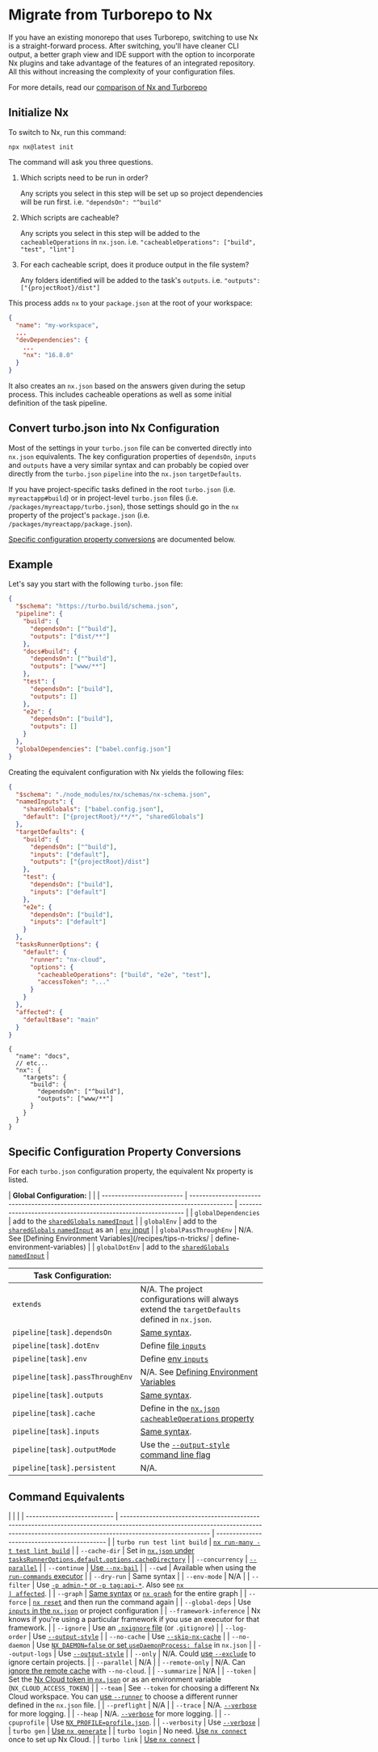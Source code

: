 # Migrate from Turborepo to Nx

If you have an existing monorepo that uses Turborepo, switching to use Nx is a straight-forward process. After switching, you'll have cleaner CLI output, a better graph view and IDE support with the option to incorporate Nx plugins and take advantage of the features of an integrated repository. All this without increasing the complexity of your configuration files.

For more details, read our [comparison of Nx and Turborepo](/concepts/more-concepts/turbo-and-nx)

## Initialize Nx

To switch to Nx, run this command:

```shell
npx nx@latest init
```

The command will ask you three questions.

1. Which scripts need to be run in order?

   Any scripts you select in this step will be set up so project dependencies will be run first. i.e. `"dependsOn": "^build"`

2. Which scripts are cacheable?

   Any scripts you select in this step will be added to the `cacheableOperations` in `nx.json`. i.e. `"cacheableOperations": ["build", "test", "lint"]`

3. For each cacheable script, does it produce output in the file system?

   Any folders identified will be added to the task's `outputs`. i.e. `"outputs": ["{projectRoot}/dist"]`

This process adds `nx` to your `package.json` at the root of your workspace:

```json {% fileName="package.json" %}
{
  "name": "my-workspace",
  ...
  "devDependencies": {
    ...
    "nx": "16.8.0"
  }
}
```

It also creates an `nx.json` based on the answers given during the setup process. This includes cacheable operations as well as some initial definition of the task pipeline.

## Convert turbo.json into Nx Configuration

Most of the settings in your `turbo.json` file can be converted directly into `nx.json` equivalents. The key configuration properties of `dependsOn`, `inputs` and `outputs` have a very similar syntax and can probably be copied over directly from the `turbo.json` `pipeline` into the `nx.json` `targetDefaults`.

If you have project-specific tasks defined in the root `turbo.json` (i.e. `myreactapp#build`) or in project-level `turbo.json` files (i.e. `/packages/myreactapp/turbo.json`), those settings should go in the `nx` property of the project's `package.json` (i.e. `/packages/myreactapp/package.json`).

[Specific configuration property conversions](#specific-configuration-property-conversions) are documented below.

## Example

Let's say you start with the following `turbo.json` file:

```json {% fileName="/turbo.json" %}
{
  "$schema": "https://turbo.build/schema.json",
  "pipeline": {
    "build": {
      "dependsOn": ["^build"],
      "outputs": ["dist/**"]
    },
    "docs#build": {
      "dependsOn": ["^build"],
      "outputs": ["www/**"]
    },
    "test": {
      "dependsOn": ["build"],
      "outputs": []
    },
    "e2e": {
      "dependsOn": ["build"],
      "outputs": []
    }
  },
  "globalDependencies": ["babel.config.json"]
}
```

Creating the equivalent configuration with Nx yields the following files:

```json {% fileName="/nx.json" %}
{
  "$schema": "./node_modules/nx/schemas/nx-schema.json",
  "namedInputs": {
    "sharedGlobals": ["babel.config.json"],
    "default": ["{projectRoot}/**/*", "sharedGlobals"]
  },
  "targetDefaults": {
    "build": {
      "dependsOn": ["^build"],
      "inputs": ["default"],
      "outputs": ["{projectRoot}/dist"]
    },
    "test": {
      "dependsOn": ["build"],
      "inputs": ["default"]
    },
    "e2e": {
      "dependsOn": ["build"],
      "inputs": ["default"]
    }
  },
  "tasksRunnerOptions": {
    "default": {
      "runner": "nx-cloud",
      "options": {
        "cacheableOperations": ["build", "e2e", "test"],
        "accessToken": "..."
      }
    }
  },
  "affected": {
    "defaultBase": "main"
  }
}
```

```jsonc {% fileName="/packages/docs/package.json" %}
{
  "name": "docs",
  // etc...
  "nx": {
    "targets": {
      "build": {
        "dependsOn": ["^build"],
        "outputs": ["www/**"]
      }
    }
  }
}
```

## Specific Configuration Property Conversions

For each `turbo.json` configuration property, the equivalent Nx property is listed.

| **Global Configuration:** |                                                                                             |
| ------------------------- | ------------------------------------------------------------------------------------------- | ------------------------------------------------------------- |
| `globalDependencies`      | add to the [`sharedGlobals` `namedInput`](/concepts/more-concepts/customizing-inputs)       |
| `globalEnv`               | add to the [`sharedGlobals` `namedInput`](/concepts/more-concepts/customizing-inputs) as an | [`env` input](/reference/project-configuration#env-variables) |
| `globalPassThroughEnv`    | N/A. See [Defining Environment Variables](/recipes/tips-n-tricks/                           | define-environment-variables)                                 |
| `globalDotEnv`            | add to the [`sharedGlobals` `namedInput`](/concepts/more-concepts/customizing-inputs)       |

| **Task Configuration:**         |                                                                                                   |
| ------------------------------- | ------------------------------------------------------------------------------------------------- |
| `extends`                       | N/A. The project configurations will always extend the `targetDefaults` defined in `nx.json`.     |
| `pipeline[task].dependsOn`      | [Same syntax](/reference/project-configuration#dependson).                                        |
| `pipeline[task].dotEnv`         | Define [file `inputs`](/reference/project-configuration#filesets)                                 |
| `pipeline[task].env`            | Define [env `inputs`](/reference/project-configuration#env-variables)                             |
| `pipeline[task].passThroughEnv` | N/A. See [Defining Environment Variables](/recipes/tips-n-tricks/define-environment-variables)    |
| `pipeline[task].outputs`        | [Same syntax](/reference/project-configuration#outputs).                                          |
| `pipeline[task].cache`          | Define in the [`nx.json` `cacheableOperations` property](/reference/nx-json#tasks-runner-options) |
| `pipeline[task].inputs`         | [Same syntax](/reference/project-configuration#filesets).                                         |
| `pipeline[task].outputMode`     | Use the [`--output-style` command line flag](/packages/nx/documents/run-many#output-style)        |
| `pipeline[task].persistent`     | N/A.                                                                                              |

## Command Equivalents

|                             |                                                                                                                                                                                         |
| --------------------------- | --------------------------------------------------------------------------------------------------------------------------------------------------------------------------------------- | -------------------------------------------- |
| `turbo run test lint build` | [`nx run-many -t test lint build`](/packages/nx/documents/run-many)                                                                                                                     |
| `--cache-dir`               | Set in [`nx.json` under `tasksRunnerOptions.default.options.cacheDirectory`](/reference/nx-json#tasks-runner-options)                                                                   |
| `--concurrency`             | [`--parallel`](/packages/nx/documents/run-many#parallel)                                                                                                                                |
| `--continue`                | [Use `--nx-bail`](/packages/nx/documents/run-many#nx-bail)                                                                                                                              |
| `--cwd`                     | Available when using the [`run-commands` executor](/packages/nx/executors/run-commands#cwd)                                                                                             |
| `--dry-run`                 | Same syntax                                                                                                                                                                             |
| `--env-mode`                | N/A                                                                                                                                                                                     |
| `--filter`                  | Use [`-p admin-*` or `-p tag:api-*`](/packages/nx/documents/run-many#projects). Also see [`nx                                                                                           | affected`](/packages/nx/documents/affected). |
| `--graph`                   | [Same syntax](/packages/nx/documents/run-many#graph) or [`nx graph`](/packages/nx/documents/dep-graph) for the entire graph                                                             |
| `--force`                   | [`nx reset`](/packages/nx/documents/reset) and then run the command again                                                                                                               |
| `--global-deps`             | Use [`inputs` in the `nx.json`](/concepts/more-concepts/customizing-inputs) or project configuration                                                                                    |
| `--framework-inference`     | Nx knows if you're using a particular framework if you use an executor for that framework.                                                                                              |
| `--ignore`                  | Use an [`.nxignore` file](/reference/nxignore) (or `.gitignore`)                                                                                                                        |
| `--log-order`               | Use [`--output-style`](/packages/nx/documents/run-many#output-style)                                                                                                                    |
| `--no-cache`                | Use [`--skip-nx-cache`](/packages/nx/documents/run-many#skip-nx-cache)                                                                                                                  |
| `--no-daemon`               | Use [`NX_DAEMON=false` or set `useDaemonProcess: false`](/concepts/more-concepts/nx-daemon#turning-it-off) in `nx.json`                                                                 |
| `--output-logs`             | Use [`--output-style`](/packages/nx/documents/run-many#output-style)                                                                                                                    |
| `--only`                    | N/A. Could [use `--exclude`](/packages/nx/documents/run-many#exclude) to ignore certain projects.                                                                                       |
| `--parallel`                | N/A                                                                                                                                                                                     |
| `--remote-only`             | N/A. Can [ignore the remote cache](/core-features/remote-cache#skipping-cloud) with `--no-cloud`.                                                                                       |
| `--summarize`               | N/A                                                                                                                                                                                     |
| `--token`                   | Set the [Nx Cloud token in `nx.json`](/nx-cloud/account/access-tokens#setting-access-tokens) or as an environment variable (`NX_CLOUD_ACCESS_TOKEN`)                                    |
| `--team`                    | See `--token` for choosing a different Nx Cloud workspace. You can [use `--runner`](/packages/nx/documents/run-many#runner) to choose a different runner defined in the `nx.json` file. |
| `--preflight`               | N/A                                                                                                                                                                                     |
| `--trace`                   | N/A. [`--verbose`](/packages/nx/documents/run-many#verbose) for more logging.                                                                                                           |
| `--heap`                    | N/A. [`--verbose`](/packages/nx/documents/run-many#verbose) for more logging.                                                                                                           |
| `--cpuprofile`              | Use [`NX_PROFILE=profile.json`](/recipes/troubleshooting/performance-profiling).                                                                                                        |
| `--verbosity`               | Use [`--verbose`](/packages/nx/documents/run-many#verbose)                                                                                                                              |
| `turbo gen`                 | [Use `nx generate`](/packages/nx/documents/generate)                                                                                                                                    |
| `turbo login`               | No need. [Use `nx connect`](/packages/nx/documents/connect-to-nx-cloud) once to set up Nx Cloud.                                                                                        |
| `turbo link`                | [Use `nx connect`](/packages/nx/documents/connect-to-nx-cloud)                                                                                                                          |
